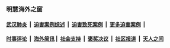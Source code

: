 
### 明慧海外之窗

####  [武汉肺炎](indexes/365.md?t=01230800) &nbsp;|&nbsp;  [迫害案例综述](indexes/328.md?t=01230800) &nbsp;|&nbsp; [迫害致死案例](indexes/277.md?t=01230800)  &nbsp;|&nbsp; [更多迫害案例](indexes/81.md?t=01230800)  &nbsp;|&nbsp; 
####  [时事评论](indexes/251.md?t=01230800) &nbsp;|&nbsp; [海外简讯](indexes/245.md?t=01230800)&nbsp;|&nbsp;  [社会支持](indexes/140.md?t=01230800) &nbsp;|&nbsp; [褒奖决议](indexes/282.md?t=01230800) &nbsp;|&nbsp; [社区报道](indexes/91.md?t=01230800)  &nbsp;|&nbsp; [天人之间](indexes/78.md?t=01230800) 

